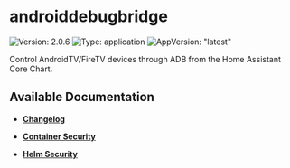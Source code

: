 # androiddebugbridge

![Version: 2.0.6](https://img.shields.io/badge/Version-2.0.6-informational?style=flat-square) ![Type: application](https://img.shields.io/badge/Type-application-informational?style=flat-square) ![AppVersion: "latest"](https://img.shields.io/badge/AppVersion-"latest"-informational?style=flat-square)

Control AndroidTV/FireTV devices through ADB from the Home Assistant Core Chart.

## Available Documentation

- [**Changelog**](CHANGELOG)

- [**Container Security**](container-security)

- [**Helm Security**](helm-security)

